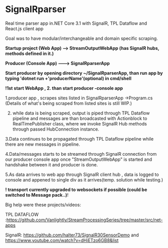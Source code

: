 # SignalRparser
 Real time parser app in.NET Core 3.1 with SignalR, TPL Dataflow and React.js client app 
 
 Goal was to have modular/interchangeable and domain specific scraping.
 
**Startup project (Web App) --> StreamOutputWebApp (has SignalR hubs, methods defined in it.)**

**Producer (Console App) ---> SignalRparserApp**

**Start producer by opening directory ~/SignalRparserApp, than run app by typing  'dotnet run +'producerName'(optional) in cmd/shell**

**!1st start WebApp , 2. than start producer -console app**

1.producer app , scrapes sites listed in SignalRparserApp ->Program.cs
(Details of what's being scraped from listed sites is still WIP.)

2. while data is being scraped, output is piped through TPL Dataflow pipeline and messages are than broadcasted with Actionblock to RealTimePublisher class, where we invoke SignalR Hub methods through passed HubConnection instance.

3.Data continues to be propagated through TPL Dataflow pipeline while there are new messages in pipeline.

4.Data/messages starts to be streamed through SignalR connection from our producer console app once "StreamOutputWebApp" is started and handshake between it and producer is done.

5.As data arrives to web app through SignalR client hub , data is logged to console and appened to single div as it arrives(temp. solution while testing.)

**! transport currently upgraded to websockets if possible (could be switched to Message pack..)**! 
 
 Big help were these projects/videos:
 
 TPL DATAFLOW :https://github.com/Vanlightly/StreamProcessingSeries/tree/master/src/net-apps 
 
 SignalR:  https://github.com/halter73/SignalR30SensorDemo
 and 
 https://www.youtube.com/watch?v=dHiETzo6GB8&list

